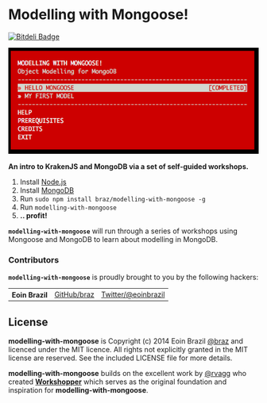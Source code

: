 # Modelling with Mongoose!

[![Bitdeli Badge](https://d2weczhvl823v0.cloudfront.net/braz/modelling-with-mongoose/trend.png)](https://bitdeli.com/free "Bitdeli Badge")

![Tame the Kraken !](https://github.com/braz/modelling-with-mongoose/raw/master/modelling-with-mongoose-screenshot.png)

**An intro to KrakenJS and MongoDB via a set of self-guided workshops.**

  1. Install [Node.js](http://nodejs.org/)
  2. Install [MongoDB](http://mongodb.org/)
  3. Run `sudo npm install braz/modelling-with-mongoose -g`
  4. Run `modelling-with-mongoose`
  5. **.. profit!**

  <b><code>modelling-with-mongoose</code></b> will run through a series of workshops using Mongoose and MongoDB to learn about modelling in MongoDB.

### Contributors

<b><code>modelling-with-mongoose</code></b> is proudly brought to you by the following hackers:

<table><tbody>
<tr><th align="left">Eoin Brazil</th><td><a href="https://github.com/braz">GitHub/braz</a></td><td><a href="https://twitter.com/eoinbrazil">Twitter/@eoinbrazil</a></td></tr>
</tbody></table>

## License
**modelling-with-mongoose** is Copyright (c) 2014 Eoin Brazil [@braz](https://twitter.com/eoinbrazil) and licenced under the MIT licence. All rights not explicitly granted in the MIT license are reserved. See the included LICENSE file for more details.

**modelling-with-mongoose** builds on the excellent work by [@rvagg](https://github.com/rvagg) who created **[Workshopper](https://github.com/rvagg/workshopper)** which serves as the original foundation and inspiration for **modelling-with-mongoose**.